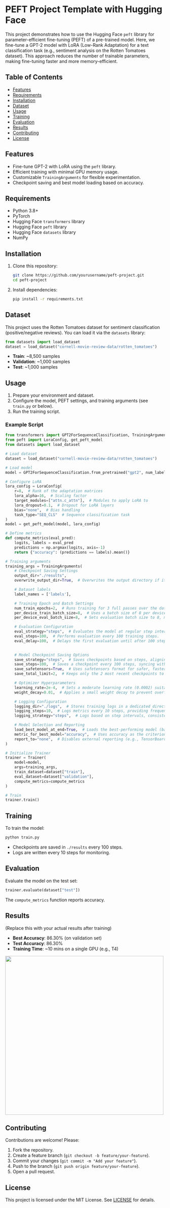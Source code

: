 # PEFT Project Template with Hugging Face

This project demonstrates how to use the Hugging Face `peft` library for parameter-efficient fine-tuning (PEFT) of a pre-trained model. Here, we fine-tune a GPT-2 model with LoRA (Low-Rank Adaptation) for a text classification task (e.g., sentiment analysis on the Rotten Tomatoes dataset). This approach reduces the number of trainable parameters, making fine-tuning faster and more memory-efficient.

## Table of Contents
- [Features](#features)
- [Requirements](#requirements)
- [Installation](#installation)
- [Dataset](#dataset)
- [Usage](#usage)
- [Training](#training)
- [Evaluation](#evaluation)
- [Results](#results)
- [Contributing](#contributing)
- [License](#license)

## Features
- Fine-tune GPT-2 with LoRA using the `peft` library.
- Efficient training with minimal GPU memory usage.
- Customizable `TrainingArguments` for flexible experimentation.
- Checkpoint saving and best model loading based on accuracy.

## Requirements
- Python 3.8+
- PyTorch
- Hugging Face `transformers` library
- Hugging Face `peft` library
- Hugging Face `datasets` library
- NumPy

## Installation
1. Clone this repository:
   ```bash
   git clone https://github.com/yourusername/peft-project.git
   cd peft-project
   ```
2. Install dependencies:
   ```bash
   pip install -r requirements.txt
   ```

## Dataset
This project uses the Rotten Tomatoes dataset for sentiment classification (positive/negative reviews). You can load it via the `datasets` library:
```python
from datasets import load_dataset
dataset = load_dataset("cornell-movie-review-data/rotten_tomatoes")
```

- **Train**: ~8,500 samples
- **Validation**: ~1,000 samples
- **Test**: ~1,000 samples

## Usage
1. Prepare your environment and dataset.
2. Configure the model, PEFT settings, and training arguments (see `train.py` or below).
3. Run the training script.

### Example Script
```python
from transformers import GPT2ForSequenceClassification, TrainingArguments, Trainer
from peft import LoraConfig, get_peft_model
from datasets import load_dataset

# Load dataset
dataset = load_dataset("cornell-movie-review-data/rotten_tomatoes")

# Load model
model = GPT2ForSequenceClassification.from_pretrained("gpt2", num_labels=2)

# Configure LoRA
lora_config = LoraConfig(
    r=8,  # Rank of the adaptation matrices
    lora_alpha=16,  # Scaling factor
    target_modules=["attn.c_attn"],  # Modules to apply LoRA to
    lora_dropout=0.1,  # Dropout for LoRA layers
    bias="none",  # Bias handling
    task_type="SEQ_CLS"  # Sequence classification task
)
model = get_peft_model(model, lora_config)

# Define metrics
def compute_metrics(eval_pred):
    logits, labels = eval_pred
    predictions = np.argmax(logits, axis=-1)
    return {"accuracy": (predictions == labels).mean()}

# Training arguments
training_args = TrainingArguments(
    # Checkpoint Saving Settings
    output_dir="./results",
    overwrite_output_dir=True,  # Overwrites the output directory if it already exists, avoiding conflicts.

    # Dataset labels
    label_names = ['labels'],

    # Training Epoch and Batch Settings
    num_train_epochs=2,  # Runs training for 3 full passes over the dataset.
    per_device_train_batch_size=8,  # Uses a batch size of 8 per device (e.g., GPU/CPU) during training.
    per_device_eval_batch_size=8,  # Sets evaluation batch size to 8, matching training for consistency.

    # Evaluation Configuration
    eval_strategy="steps",  # Evaluates the model at regular step intervals rather than epoch ends.
    eval_steps=100,  # Performs evaluation every 100 training steps.
    eval_delay=100,  # Delays the first evaluation until after 100 steps, allowing initial training to stabilize.
    

    # Model Checkpoint Saving Options
    save_strategy="steps",  # Saves checkpoints based on steps, aligning with evaluation strategy.
    save_steps=100,  # Saves a checkpoint every 100 steps, syncing with evaluation for easy rollback.
    save_safetensors=True,  # Uses safetensors format for safer, faster, and more efficient model storage.
    save_total_limit=2,  # Keeps only the 2 most recent checkpoints to manage disk space.

    # Optimizer Hyperparameters
    learning_rate=2e-4,  # Sets a moderate learning rate (0.0002) suitable for fine-tuning tasks like LoRA.
    weight_decay=0.01,  # Applies a small weight decay to prevent overfitting by regularizing weights.

    # Logging Configuration
    logging_dir="./logs",  # Stores training logs in a dedicated directory for analysis.
    logging_steps=10,  # Logs metrics every 10 steps, providing frequent updates on training progress.
    logging_strategy="steps",  # Logs based on step intervals, consistent with evaluation and saving.

    # Model Selection and Reporting
    load_best_model_at_end=True,  # Loads the best-performing model (based on metric) at the end of training.
    metric_for_best_model="accuracy",  # Uses accuracy as the criterion to determine the "best" model.
    report_to="none",  # Disables external reporting (e.g., TensorBoard, WandB) for simplicity or local use.
)

# Initialize Trainer
trainer = Trainer(
    model=model,
    args=training_args,
    train_dataset=dataset["train"],
    eval_dataset=dataset["validation"],
    compute_metrics=compute_metrics
)

# Train
trainer.train()
```

## Training
To train the model:
```bash
python train.py
```
- Checkpoints are saved in `./results` every 100 steps.
- Logs are written every 10 steps for monitoring.

## Evaluation
Evaluate the model on the test set:
```python
trainer.evaluate(dataset["test"])
```
The `compute_metrics` function reports accuracy.

## Results
(Replace this with your actual results after training)
- **Best Accuracy**: 86.30% (on validation set)
- **Test Accuracy**: 86.30%
- **Training Time**: ~10 mins on a single GPU (e.g., T4)

<img src="train_vs_val_loss.png" width="500">

## Contributing
Contributions are welcome! Please:
1. Fork the repository.
2. Create a feature branch (`git checkout -b feature/your-feature`).
3. Commit your changes (`git commit -m "Add your feature"`).
4. Push to the branch (`git push origin feature/your-feature`).
5. Open a pull request.

## License
This project is licensed under the MIT License. See [LICENSE](LICENSE) for details.